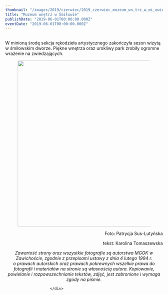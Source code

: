 ```yaml
---
thumbnail: "/images/2019/czerwiec/2019_czerwiec_muzeum_wn_trz_w_mi_owie_2019_06_muzeum_wn_trz_w_mi_owie_DSC_0005str.jpg"
title: "Muzeum wnętrz w Śmiłowie"
publishDate: "2019-06-01T00:00:00.000Z"
eventDate: "2019-06-01T00:00:00.000Z"
---
```


<div class="entry-content">
							
							
<h2 class="wp-block-heading"></h2>



<p></p>



<p>W minioną środę sekcja rękodzieła artystycznego zakończyła sezon wizytą w śmiłowskim dworze. Piękne wnętrza oraz urokliwy park zrobiły ogromne wrażenie na zwiedzających.</p>



<figure class="wp-block-image"><img fetchpriority="high" decoding="async" width="800" height="531" src="/images/2019/czerwiec/2019_czerwiec_muzeum_wn_trz_w_mi_owie_2019_06_muzeum_wn_trz_w_mi_owie_DSC_0005str.jpg" alt="" class="wp-image-6678" srcset="/images/2019/czerwiec/2019_czerwiec_muzeum_wn_trz_w_mi_owie_2019_06_muzeum_wn_trz_w_mi_owie_DSC_0005str.jpg 800w, /images/2019/czerwiec/DSC_0005str-300x199.jpg 300w, /images/2019/czerwiec/DSC_0005str-768x510.jpg 768w" sizes="(max-width: 800px) 100vw, 800px"></figure>



<p style="text-align:right"></p>



<p style="text-align:right">Foto:  Patrycja Sus-Lutyńska</p>



<p style="text-align:right">tekst: Karolina Tomaszewska</p>



<p style="text-align:center"><em>Zawartość strony oraz wszystkie fotografie są autorstwa MGOK w Zawichoście, zgodnie z przepisami ustawy z dnia 4 lutego 1994 r.</em><br><em> o prawach autorskich oraz prawach pokrewnych wszelkie prawa do  fotografii i materiałów na stronie są własnością autora. Kopiowanie,  powielanie i rozpowszechnianie tekstów, zdjęć, jest zabronione i wymaga  zgody na piśmie.</em></p>
						
						</div>
